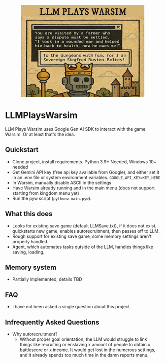 <p align="center">
  <img src="img/llmplayswarsim.jpg" alt="Project Logo" width="400"/>
</p>

# LLMPlaysWarsim
 LLM Plays Warsim uses Google Gen AI SDK to interact with the game Warsim. Or at least that's the idea.

## Quickstart
- Clone project, install requirements. Python 3.9+ Needed, Windows 10+ needed
- Get Gemini API key (free api key available from Google), and either set it in an .env file or system environment variables.
```GOOGLE_API_KEY=KEY_HERE```
- In Warsim, manually disable ASCII in the settings
- Have Warsim already running and in the main menu (does not support starting from kingdom menu yet)
- Run the pyw script (```pythonw main.pyw```).

## What this does
- Looks for existing save game (default LLMSave.txt), if it does not exist, quickstarts new game, enables autorecruitment, then passes off to LLM.
- Rough support for existing save game, some memory settings aren't properly handled.
- Agent, which automates tasks outside of the LLM, handles things like saving, loading.

## Memory system
- Partially implemented, details TBD

## FAQ 
- I have not been asked a single question about this project. 

## Infrequently Asked Questions
- Why autorecruitment?
  - Without proper goal orientation, the LLM would struggle to link things like recruiting or enslaving x amount of people to obtain x battlescore or x income. It would get lost in the numerous settings, and it already spends too much time in the damn reports menu.
